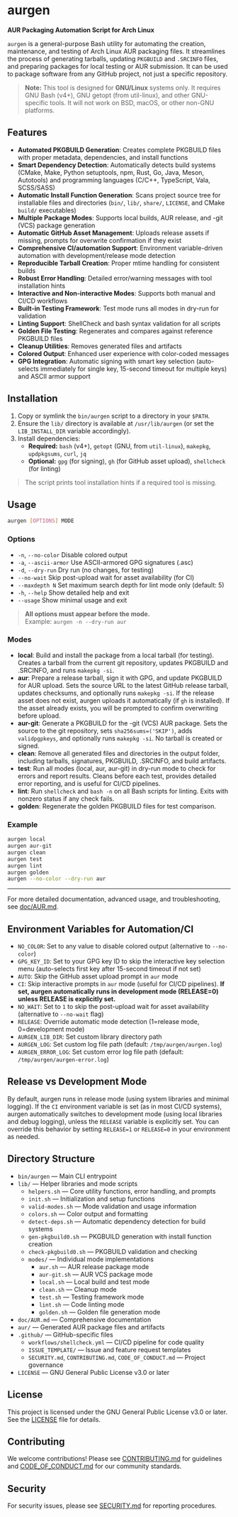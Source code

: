 # aurgen

**AUR Packaging Automation Script for Arch Linux**

`aurgen` is a general-purpose Bash utility for automating the creation, maintenance, and testing of Arch Linux AUR packaging files. It streamlines the process of generating tarballs, updating `PKGBUILD` and `.SRCINFO` files, and preparing packages for local testing or AUR submission. It can be used to package software from any GitHub project, not just a specific repository.

> **Note:** This tool is designed for **GNU/Linux** systems only. It requires GNU Bash (v4+), GNU getopt (from util-linux), and other GNU-specific tools. It will not work on BSD, macOS, or other non-GNU platforms.

## Features

- **Automated PKGBUILD Generation**: Creates complete PKGBUILD files with proper metadata, dependencies, and install functions
- **Smart Dependency Detection**: Automatically detects build systems (CMake, Make, Python setuptools, npm, Rust, Go, Java, Meson, Autotools) and programming languages (C/C++, TypeScript, Vala, SCSS/SASS)
- **Automatic Install Function Generation**: Scans project source tree for installable files and directories (`bin/`, `lib/`, `share/`, `LICENSE`, and CMake `build/` executables)
- **Multiple Package Modes**: Supports local builds, AUR release, and -git (VCS) package generation
- **Automatic GitHub Asset Management**: Uploads release assets if missing, prompts for overwrite confirmation if they exist
- **Comprehensive CI/automation Support**: Environment variable-driven automation with development/release mode detection
- **Reproducible Tarball Creation**: Proper mtime handling for consistent builds
- **Robust Error Handling**: Detailed error/warning messages with tool installation hints
- **Interactive and Non-interactive Modes**: Supports both manual and CI/CD workflows
- **Built-in Testing Framework**: Test mode runs all modes in dry-run for validation
- **Linting Support**: ShellCheck and bash syntax validation for all scripts
- **Golden File Testing**: Regenerates and compares against reference PKGBUILD files
- **Cleanup Utilities**: Removes generated files and artifacts
- **Colored Output**: Enhanced user experience with color-coded messages
- **GPG Integration**: Automatic signing with smart key selection (auto-selects immediately for single key, 15-second timeout for multiple keys) and ASCII armor support

## Installation

1. Copy or symlink the `bin/aurgen` script to a directory in your `$PATH`.
2. Ensure the `lib/` directory is available at `/usr/lib/aurgen` (or set the `LIB_INSTALL_DIR` variable accordingly).
3. Install dependencies:
   - **Required:** `bash` (v4+), `getopt` (GNU, from `util-linux`), `makepkg`, `updpkgsums`, `curl`, `jq`
   - **Optional:** `gpg` (for signing), `gh` (for GitHub asset upload), `shellcheck` (for linting)

> The script prints tool installation hints if a required tool is missing.

## Usage

```sh
aurgen [OPTIONS] MODE
```

### Options

- `-n`, `--no-color`      Disable colored output
- `-a`, `--ascii-armor`   Use ASCII-armored GPG signatures (.asc)
- `-d`, `--dry-run`       Dry run (no changes, for testing)
- `--no-wait`             Skip post-upload wait for asset availability (for CI)
- `--maxdepth N`          Set maximum search depth for lint mode only (default: 5)
- `-h`, `--help`          Show detailed help and exit
- `--usage`               Show minimal usage and exit

> **All options must appear before the mode.**  
> Example: `aurgen -n --dry-run aur`

### Modes

- **local**: Build and install the package from a local tarball (for testing). Creates a tarball from the current git repository, updates PKGBUILD and .SRCINFO, and runs `makepkg -si`.
- **aur**: Prepare a release tarball, sign it with GPG, and update PKGBUILD for AUR upload. Sets the source URL to the latest GitHub release tarball, updates checksums, and optionally runs `makepkg -si`. If the release asset does not exist, aurgen uploads it automatically (if `gh` is installed). If the asset already exists, you will be prompted to confirm overwriting before upload.
- **aur-git**: Generate a PKGBUILD for the -git (VCS) AUR package. Sets the source to the git repository, sets `sha256sums=('SKIP')`, adds `validpgpkeys`, and optionally runs `makepkg -si`. No tarball is created or signed.
- **clean**: Remove all generated files and directories in the output folder, including tarballs, signatures, PKGBUILD, .SRCINFO, and build artifacts.
- **test**: Run all modes (local, aur, aur-git) in dry-run mode to check for errors and report results. Cleans before each test, provides detailed error reporting, and is useful for CI/CD pipelines.
- **lint**: Run `shellcheck` and `bash -n` on all Bash scripts for linting. Exits with nonzero status if any check fails.
- **golden**: Regenerate the golden PKGBUILD files for test comparison.

### Example

```sh
aurgen local
aurgen aur-git
aurgen clean
aurgen test
aurgen lint
aurgen golden
aurgen --no-color --dry-run aur
```

---
For more detailed documentation, advanced usage, and troubleshooting, see [doc/AUR.md](doc/AUR.md).

## Environment Variables for Automation/CI

- `NO_COLOR`: Set to any value to disable colored output (alternative to `--no-color`)
- `GPG_KEY_ID`: Set to your GPG key ID to skip the interactive key selection menu (auto-selects first key after 15-second timeout if not set)
- `AUTO`: Skip the GitHub asset upload prompt in `aur` mode
- `CI`: Skip interactive prompts in `aur` mode (useful for CI/CD pipelines). **If set, aurgen automatically runs in development mode (RELEASE=0) unless RELEASE is explicitly set.**
- `NO_WAIT`: Set to `1` to skip the post-upload wait for asset availability (alternative to `--no-wait` flag)
- `RELEASE`: Override automatic mode detection (1=release mode, 0=development mode)
- `AURGEN_LIB_DIR`: Set custom library directory path
- `AURGEN_LOG`: Set custom log file path (default: `/tmp/aurgen/aurgen.log`)
- `AURGEN_ERROR_LOG`: Set custom error log file path (default: `/tmp/aurgen/aurgen-error.log`)

## Release vs Development Mode

By default, aurgen runs in release mode (using system libraries and minimal logging). If the `CI` environment variable is set (as in most CI/CD systems), aurgen automatically switches to development mode (using local libraries and debug logging), unless the `RELEASE` variable is explicitly set. You can override this behavior by setting `RELEASE=1` or `RELEASE=0` in your environment as needed.

## Directory Structure

- `bin/aurgen` — Main CLI entrypoint
- `lib/` — Helper libraries and mode scripts
  - `helpers.sh` — Core utility functions, error handling, and prompts
  - `init.sh` — Initialization and setup functions
  - `valid-modes.sh` — Mode validation and usage information
  - `colors.sh` — Color output and formatting
  - `detect-deps.sh` — Automatic dependency detection for build systems
  - `gen-pkgbuild0.sh` — PKGBUILD generation with install function creation
  - `check-pkgbuild0.sh` — PKGBUILD validation and checking
  - `modes/` — Individual mode implementations
    - `aur.sh` — AUR release package mode
    - `aur-git.sh` — AUR VCS package mode
    - `local.sh` — Local build and test mode
    - `clean.sh` — Cleanup mode
    - `test.sh` — Testing framework mode
    - `lint.sh` — Code linting mode
    - `golden.sh` — Golden file generation mode
- `doc/AUR.md` — Comprehensive documentation
- `aur/` — Generated AUR package files and artifacts
- `.github/` — GitHub-specific files
  - `workflows/shellcheck.yml` — CI/CD pipeline for code quality
  - `ISSUE_TEMPLATE/` — Issue and feature request templates
  - `SECURITY.md`, `CONTRIBUTING.md`, `CODE_OF_CONDUCT.md` — Project governance
- `LICENSE` — GNU General Public License v3.0 or later

## License

This project is licensed under the GNU General Public License v3.0 or later. See the [LICENSE](LICENSE) file for details.

## Contributing

We welcome contributions! Please see [CONTRIBUTING.md](.github/CONTRIBUTING.md) for guidelines and [CODE_OF_CONDUCT.md](.github/CODE_OF_CONDUCT.md) for our community standards.

## Security

For security issues, please see [SECURITY.md](.github/SECURITY.md) for reporting procedures.